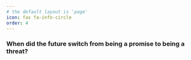 ```yaml
---
# the default layout is 'page'
icon: fas fa-info-circle
order: 4
---
```


### When did the future switch from being a promise to being a threat?